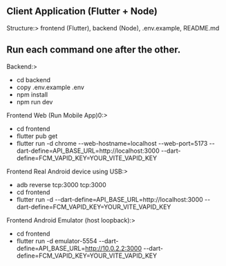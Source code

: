 ## Client Application (Flutter + Node)

Structure:> frontend (Flutter), backend (Node), .env.example, README.md

Run each command one after the other.
-------------------------------------
Backend:> 
* cd backend
* copy .env.example .env
* npm install
* npm run dev

Frontend Web (Run Mobile App)0:> 
* cd frontend 
* flutter pub get
* flutter run -d chrome --web-hostname=localhost --web-port=5173 --dart-define=API_BASE_URL=http://localhost:3000 --dart-define=FCM_VAPID_KEY=YOUR_VITE_VAPID_KEY
    
Frontend Real Android device using USB:>
* adb reverse tcp:3000 tcp:3000
* cd frontend 
* flutter run -d <device-id> --dart-define=API_BASE_URL=http://localhost:3000 --dart-define=FCM_VAPID_KEY=YOUR_VITE_VAPID_KEY
  
Frontend Android Emulator (host loopback):>
* cd frontend
* flutter run -d emulator-5554 --dart-define=API_BASE_URL=http://10.0.2.2:3000 --dart-define=FCM_VAPID_KEY=YOUR_VITE_VAPID_KEY
